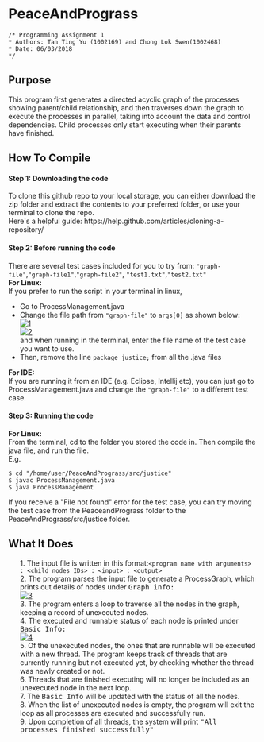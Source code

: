 # PeaceAndPrograss

<pre><code>/* Programming Assignment 1
&#42; Authors: Tan Ting Yu (1002169) and Chong Lok Swen(1002468)
&#42; Date: 06/03/2018
*/</code></pre>
 
<h2>Purpose<br></h2>
<p>This program first generates a directed acyclic graph of the processes showing parent/child relationship, and then traverses down the graph to execute the processes in parallel, taking into account the data and control dependencies. Child processes only start executing when their parents have finished.

<h2>How To Compile<br></h2>
<h4>Step 1: Downloading the code <br></h4>
<p>To clone this github repo to your local storage, you can either download the zip folder and extract the contents to your preferred folder, or use your terminal to clone the repo. <br> 
Here's a helpful guide: https://help.github.com/articles/cloning-a-repository/ </p>

<h4>Step 2: Before running the code</h4>
<p>There are several test cases included for you to try from: <code>"graph-file"</code>,<code>"graph-file1"</code>,<code>"graph-file2"</code>, <code>"test1.txt"</code>,<code>"test2.txt"</code><br>
	<b>For Linux:</b><br>
	If you prefer to run the script in your terminal in linux,<br>
	<ul>
		<li> Go to ProcessManagement.java</li>
		<li> Change the file path from <code>"graph-file"</code> to <code>args[0]</code> as shown below: <br>
			<a href="https://ibb.co/g0RPOS"><img src="https://preview.ibb.co/mXEpq7/1.png" alt="1" border="0"></a><a href="https://ibb.co/cfdFV7"><br>
			<img src="https://preview.ibb.co/d4Wr3S/2.png" alt="2" border="0"></a>
<br>
			and when running in the terminal, enter the file name of the test case you want to use.</li>
		<li> Then, remove the line <code>package justice;</code> from all the .java files</li>
		</ul></p>
<p>	
<b>For IDE: </b><br>
If you are running it from an IDE (e.g. Eclipse, Intellij etc), you can just go to ProcessManagement.java and change the <code>"graph-file"</code> to a different test case.</p>

<h4>Step 3: Running the code</h4>
<p><b> For Linux: </b><br>
From the terminal, cd to the folder you stored the code in. Then compile the java file, and run the file.<br>
E.g.
<pre><code>$ cd "/home/user/PeaceAndPrograss/src/justice"
$ javac ProcessManagement.java
$ java ProcessManagement
</code></pre>
<p>If you receive a "File not found" error for the test case, you can try moving the test case from  the PeaceandPrograss folder to the PeaceAndPrograss/src/justice folder. <br></p>

<h2>What It Does</h2>
<p>
	<ul>
		1. The input file is written in this format:<code>&lt;program name with arguments&gt; : &lt;child nodes IDs&gt; : &lt;input&gt; : &lt;output&gt;</code><br>
		2. The program parses the input file to generate a ProcessGraph, which prints out details of nodes under <samp>Graph info:</samp><br><a href="https://imgbb.com/"><img src="https://image.ibb.co/cqdP7n/3.png" alt="3" border="0"></a><br>
		3. The program enters a loop to traverse all the nodes in the graph, keeping a record of unexecuted nodes. <br>
		4. The executed and runnable status of each node is printed under <samp>Basic Info:  </samp><br>
<a href="https://ibb.co/kSOD07"><img src="https://image.ibb.co/m6y2tS/4.png" alt="4" border="0"></a><br>
		5. Of the unexecuted nodes, the ones that are runnable will be executed with a new thread. The program keeps track of threads that are currently running but not executed yet, by checking whether the thread was newly created or not.  <br>
		6. Threads that are finished executing will no longer be included as an unexecuted node in the next loop.<br>
		7. The <samp>Basic Info</samp> will be updated with the status of all the nodes.<br>
		8. When the list of unexecuted nodes is empty, the program will exit the loop as all processes are executed and successfully run. <br>
		9. Upon completion of all threads, the system will print <samp>"All processes finished successfully"</samp>  <br>
	</ul>
</p>
